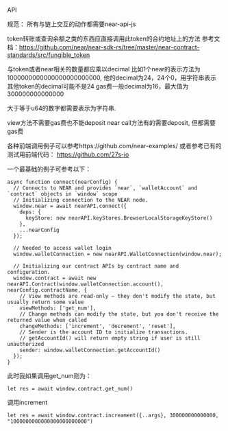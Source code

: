 API

规范：
所有与链上交互的动作都需要near-api-js

token转账或查询余额之类的东西应直接调用此token的合约地址上的方法
参考文档：https://github.com/near/near-sdk-rs/tree/master/near-contract-standards/src/fungible_token

与token或者near相关的数量都应乘以decimal
比如1个near的表示方法为 1000000000000000000000000, 他的decimal为24，24个0，用字符串表示
其他token的decimal可能不是24
gas费一般decimal为16，最大值为300000000000000

大于等于u64的数字都需要表示为字符串.

view方法不需要gas费也不能deposit near
call方法有的需要deposit, 但都需要gas费

各种前端调用例子可以参考https://github.com/near-examples/
或者参考已有的测试用前端代码： https://github.com/27s-io


一个最基础的例子可参考以下：
```
async function connect(nearConfig) {
  // Connects to NEAR and provides `near`, `walletAccount` and `contract` objects in `window` scope
  // Initializing connection to the NEAR node.
  window.near = await nearAPI.connect({
    deps: {
      keyStore: new nearAPI.keyStores.BrowserLocalStorageKeyStore()
    },
    ...nearConfig
  });

  // Needed to access wallet login
  window.walletConnection = new nearAPI.WalletConnection(window.near);

  // Initializing our contract APIs by contract name and configuration.
  window.contract = await new nearAPI.Contract(window.walletConnection.account(), nearConfig.contractName, {
    // View methods are read-only – they don't modify the state, but usually return some value
    viewMethods: ['get_num'],
    // Change methods can modify the state, but you don't receive the returned value when called
    changeMethods: ['increment', 'decrement', 'reset'],
    // Sender is the account ID to initialize transactions.
    // getAccountId() will return empty string if user is still unauthorized
    sender: window.walletConnection.getAccountId()
  });
}
```

此时我如果调用get_num则为： 
```
let res = await window.contract.get_num()
```

调用increment 
```
let res = await window.contract.increament({..args}, 300000000000000, "1000000000000000000000000")
```

